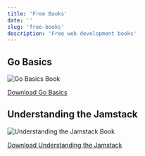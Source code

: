 ```yaml
---
title: 'Free Books'
date: ''
slug: 'free-books'
description: 'Free web development books'
---
```


## Go Basics

![Go Basics Book](/books/covers/go-basics-book-cover.png)

[Download Go Basics](/books/go-basics.zip)

## Understanding the Jamstack

![Understanding the Jamstack Book](/books/covers/jamstack-book-cover.png)

[Download Understanding the Jamstack](/books/understanding-the-jamstack.zip)
